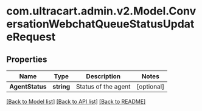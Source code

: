 # com.ultracart.admin.v2.Model.ConversationWebchatQueueStatusUpdateRequest
## Properties

Name | Type | Description | Notes
------------ | ------------- | ------------- | -------------
**AgentStatus** | **string** | Status of the agent | [optional] 


[[Back to Model list]](../README.md#documentation-for-models) [[Back to API list]](../README.md#documentation-for-api-endpoints) [[Back to README]](../README.md)

